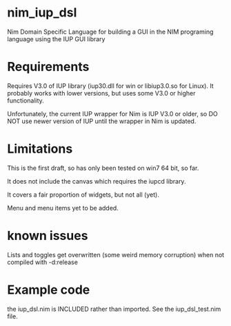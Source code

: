 # nim_iup_dsl
Nim Domain Specific Language for building a GUI in the NIM programing language using the IUP GUI library

# Requirements

Requires V3.0 of IUP library  (iup30.dll for win or libiup3.0.so for Linux).
It probably works with lower versions, but uses some V3.0 or higher functionality.

Unfortunately, the current IUP wrapper for Nim is IUP V3.0 or older, 
so DO NOT use newer version of IUP until the wrapper in Nim is updated.

# Limitations

This is the first draft, so has only been tested on win7 64 bit, so far.

It does not include the canvas which requires the iupcd library.

It covers a fair proportion of widgets, but not all (yet).

Menu and menu items yet to be added.

# known issues
Lists and toggles get overwritten (some weird memory corruption) when not compiled with -d:release

# Example code  

the iup_dsl.nim is INCLUDED rather than imported.
See the iup_dsl_test.nim file.

